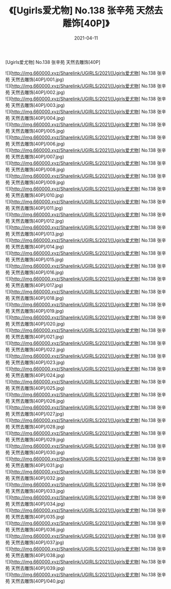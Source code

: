 ﻿---
layout: post
title:  《[Ugirls爱尤物] No.138 张辛苑 天然去雕饰[40P]》
date:   2021-04-11
img: http://img.660000.xyz/Sharelink/UGIRLS/2021/[Ugirls爱尤物] No.138 张辛苑 天然去雕饰[40P]/000.jpg
categories: [美女, 清纯, 唯美]
---

[Ugirls爱尤物] No.138 张辛苑 天然去雕饰[40P]

  ![](http://img.660000.xyz/Sharelink/UGIRLS/2021/[Ugirls爱尤物] No.138 张辛苑 天然去雕饰[40P]/001.jpg) <br> ![](http://img.660000.xyz/Sharelink/UGIRLS/2021/[Ugirls爱尤物] No.138 张辛苑 天然去雕饰[40P]/002.jpg) <br> ![](http://img.660000.xyz/Sharelink/UGIRLS/2021/[Ugirls爱尤物] No.138 张辛苑 天然去雕饰[40P]/003.jpg) <br> ![](http://img.660000.xyz/Sharelink/UGIRLS/2021/[Ugirls爱尤物] No.138 张辛苑 天然去雕饰[40P]/004.jpg) <br> ![](http://img.660000.xyz/Sharelink/UGIRLS/2021/[Ugirls爱尤物] No.138 张辛苑 天然去雕饰[40P]/005.jpg) <br> ![](http://img.660000.xyz/Sharelink/UGIRLS/2021/[Ugirls爱尤物] No.138 张辛苑 天然去雕饰[40P]/006.jpg) <br> ![](http://img.660000.xyz/Sharelink/UGIRLS/2021/[Ugirls爱尤物] No.138 张辛苑 天然去雕饰[40P]/007.jpg) <br> ![](http://img.660000.xyz/Sharelink/UGIRLS/2021/[Ugirls爱尤物] No.138 张辛苑 天然去雕饰[40P]/008.jpg) <br> ![](http://img.660000.xyz/Sharelink/UGIRLS/2021/[Ugirls爱尤物] No.138 张辛苑 天然去雕饰[40P]/009.jpg) <br> ![](http://img.660000.xyz/Sharelink/UGIRLS/2021/[Ugirls爱尤物] No.138 张辛苑 天然去雕饰[40P]/010.jpg) <br> ![](http://img.660000.xyz/Sharelink/UGIRLS/2021/[Ugirls爱尤物] No.138 张辛苑 天然去雕饰[40P]/011.jpg) <br> ![](http://img.660000.xyz/Sharelink/UGIRLS/2021/[Ugirls爱尤物] No.138 张辛苑 天然去雕饰[40P]/012.jpg) <br> ![](http://img.660000.xyz/Sharelink/UGIRLS/2021/[Ugirls爱尤物] No.138 张辛苑 天然去雕饰[40P]/013.jpg) <br> ![](http://img.660000.xyz/Sharelink/UGIRLS/2021/[Ugirls爱尤物] No.138 张辛苑 天然去雕饰[40P]/014.jpg) <br> ![](http://img.660000.xyz/Sharelink/UGIRLS/2021/[Ugirls爱尤物] No.138 张辛苑 天然去雕饰[40P]/015.jpg) <br> ![](http://img.660000.xyz/Sharelink/UGIRLS/2021/[Ugirls爱尤物] No.138 张辛苑 天然去雕饰[40P]/016.jpg) <br> ![](http://img.660000.xyz/Sharelink/UGIRLS/2021/[Ugirls爱尤物] No.138 张辛苑 天然去雕饰[40P]/017.jpg) <br> ![](http://img.660000.xyz/Sharelink/UGIRLS/2021/[Ugirls爱尤物] No.138 张辛苑 天然去雕饰[40P]/018.jpg) <br> ![](http://img.660000.xyz/Sharelink/UGIRLS/2021/[Ugirls爱尤物] No.138 张辛苑 天然去雕饰[40P]/019.jpg) <br> ![](http://img.660000.xyz/Sharelink/UGIRLS/2021/[Ugirls爱尤物] No.138 张辛苑 天然去雕饰[40P]/020.jpg) <br> ![](http://img.660000.xyz/Sharelink/UGIRLS/2021/[Ugirls爱尤物] No.138 张辛苑 天然去雕饰[40P]/021.jpg) <br> ![](http://img.660000.xyz/Sharelink/UGIRLS/2021/[Ugirls爱尤物] No.138 张辛苑 天然去雕饰[40P]/022.jpg) <br> ![](http://img.660000.xyz/Sharelink/UGIRLS/2021/[Ugirls爱尤物] No.138 张辛苑 天然去雕饰[40P]/023.jpg) <br> ![](http://img.660000.xyz/Sharelink/UGIRLS/2021/[Ugirls爱尤物] No.138 张辛苑 天然去雕饰[40P]/024.jpg) <br> ![](http://img.660000.xyz/Sharelink/UGIRLS/2021/[Ugirls爱尤物] No.138 张辛苑 天然去雕饰[40P]/025.jpg) <br> ![](http://img.660000.xyz/Sharelink/UGIRLS/2021/[Ugirls爱尤物] No.138 张辛苑 天然去雕饰[40P]/026.jpg) <br> ![](http://img.660000.xyz/Sharelink/UGIRLS/2021/[Ugirls爱尤物] No.138 张辛苑 天然去雕饰[40P]/027.jpg) <br> ![](http://img.660000.xyz/Sharelink/UGIRLS/2021/[Ugirls爱尤物] No.138 张辛苑 天然去雕饰[40P]/028.jpg) <br> ![](http://img.660000.xyz/Sharelink/UGIRLS/2021/[Ugirls爱尤物] No.138 张辛苑 天然去雕饰[40P]/029.jpg) <br> ![](http://img.660000.xyz/Sharelink/UGIRLS/2021/[Ugirls爱尤物] No.138 张辛苑 天然去雕饰[40P]/030.jpg) <br> ![](http://img.660000.xyz/Sharelink/UGIRLS/2021/[Ugirls爱尤物] No.138 张辛苑 天然去雕饰[40P]/031.jpg) <br> ![](http://img.660000.xyz/Sharelink/UGIRLS/2021/[Ugirls爱尤物] No.138 张辛苑 天然去雕饰[40P]/032.jpg) <br> ![](http://img.660000.xyz/Sharelink/UGIRLS/2021/[Ugirls爱尤物] No.138 张辛苑 天然去雕饰[40P]/033.jpg) <br> ![](http://img.660000.xyz/Sharelink/UGIRLS/2021/[Ugirls爱尤物] No.138 张辛苑 天然去雕饰[40P]/034.jpg) <br> ![](http://img.660000.xyz/Sharelink/UGIRLS/2021/[Ugirls爱尤物] No.138 张辛苑 天然去雕饰[40P]/035.jpg) <br> ![](http://img.660000.xyz/Sharelink/UGIRLS/2021/[Ugirls爱尤物] No.138 张辛苑 天然去雕饰[40P]/036.jpg) <br> ![](http://img.660000.xyz/Sharelink/UGIRLS/2021/[Ugirls爱尤物] No.138 张辛苑 天然去雕饰[40P]/037.jpg) <br> ![](http://img.660000.xyz/Sharelink/UGIRLS/2021/[Ugirls爱尤物] No.138 张辛苑 天然去雕饰[40P]/038.jpg) <br> ![](http://img.660000.xyz/Sharelink/UGIRLS/2021/[Ugirls爱尤物] No.138 张辛苑 天然去雕饰[40P]/039.jpg) <br> ![](http://img.660000.xyz/Sharelink/UGIRLS/2021/[Ugirls爱尤物] No.138 张辛苑 天然去雕饰[40P]/040.jpg) <br>